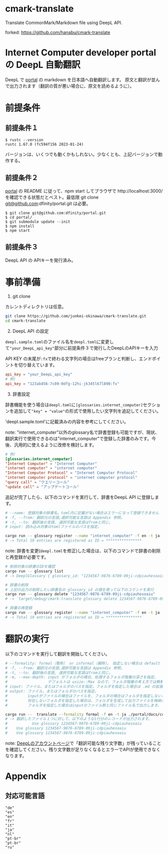 # cmark-translate

Translate CommonMark/Markdown file using DeepL API.

forked: https://github.com/hanabu/cmark-translate

# Internet Computer developer portal の DeepL 自動翻訳
DeepL で [portal](https://github.com/dfinity/portal) の markdown を日本語へ自動翻訳します。
原文と翻訳が並んで出力されます（翻訳の質が悪い場合に、原文を読めるように）。

# 前提条件
## 前提条件１
```
$ rustc --version
rustc 1.67.0 (fc594f156 2023-01-24)
```
バージョンは、いくつでも動くかもしれない。少なくとも、上記バージョンで動作する。

## 前提条件２
[portal](https://github.com/dfinity/portal) の README に従って、npm start してブラウザで http://localhost:3000/ を確認できる状態だとベスト。最低限 git clone git@github.com:dfinity/portal.git は必要。
```
$ git clone git@github.com:dfinity/portal.git
$ cd portal/
$ git submodule update --init
$ npm install
$ npm start
```

## 前提条件３
DeepL API の APIキーを発行済み。

# 事前準備
1. git clone

カレントディレクトリは任意。
```bash
git clone https://github.com/junkei-okinawa/cmark-translate.git
cd cmark-translate
```

2. DeepL API の設定

`deepl.sample.toml`のファイル名を`deepl.toml`に変更して`"your_DeepL_api_key"`部分に前提条件３で発行したDeepLのAPIキーを入力

API KEY の末尾が`:fx`で終わる文字列の場合はfreeプランと判断し、エンドポイントを切り替えています。

```toml
api_key = "your_DeepL_api_key"
# 例)
api_key = "123ab456-7c89-0dfg-12hi-jk345l67l890:fx"
```
3. 辞書設定

辞書機能を使う場合は`deepl.toml`に`[glossaries.internet_computer]`セクションを追加して`"key" = "value"`の形式で使用したい文字列を追記してください。

'deepl.sample.toml'に記載済みの内容を参考にしてください。

note: "internet_computer"以外のglossary名で辞書登録も可能ですが、現状、翻訳実行で使用できるのは"internet_computer"で登録した辞書のみです。今後、汎用的に使えるように改修を検討します。

```toml
# 例）
[glossaries.internet_computer]
"Internet Computer" = "Internet Computer"
"internet computer" = "internet computer"
"Internet Computer Protocol" = "Internet Computer Protocol"
"internet computer protocol" = "internet computer protocol"
"query call" = "クエリーコール"
"update call" = "アップデートコール"
```

追記が完了したら、以下のコマンドを実行して、辞書をDeepL API に登録します。

```bash
# --name: 登録対象の辞書名。toml内に記載がない場合はエラーになって登録できません
# -f, --from: 翻訳元の言語,選択可能な言語は Appendix 参照。
# -t, --to: 翻訳後の言語, 選択可能な言語はfromと同じ。
# input: 読み込み対象のtomlファイルのパスを指定。

cargo run -- glossary register --name "internet_computer" -f en -t ja ./deepl.toml
# -> Total 19 entries are registered as ID = ****************
```

note: 辞書を変更(`deepl.toml`を修正)した場合は、以下のコマンドで辞書の削除と再登録が必要です。

```bash
# 削除対象の辞書のIDを確認
cargo run -- glossary list
# -> DeeplGlossary { glossary_id: "1234567-9876-6789-09ji-cdpiauhesoaiu", name: "internet_computer", ready: true, source_lang: "en", target_lang: "ja", creation_time: "2023-08-17T05:57:06.339196Z", entry_count: 19 }

# 辞書の削除
# 上記の出力の削除したい辞書名の glossary_id の値を使って以下のコマンドを実行
cargo run -- glossary delete "1234567-9876-6789-09ji-cdpiauhesoaiu"
# -> `target/debug/cmark-translate glossary delete 1234567-9876-6789-09ji-cdpiauhesoaiu`

# 辞書の再登録
cargo run -- glossary register --name "internet_computer" -f en -t ja ./deepl.toml
# -> Total 19 entries are registered as ID = ****************
```

# 翻訳の実行
以下のコマンドを実行して翻訳を開始してください。


```bash
# --formality: formal（敬称） or informal（親称）。　指定しない場合は default が使用される
# -f, --from: 翻訳元の言語,選択可能な言語は Appendix 参照。
# -t, --to: 翻訳後の言語, 選択可能な言語はfromと同じ。
# -m, --max-depth: input がフォルダの場合、処理するフォルダ階層の深さを指定。
#                  デフォルトは usize::Max なので、フォルダ階層の考え方では無制限と同様の認識で良い。
# input: ファイル、またはフォルダのパスを指定。フォルダを指定した場合は .md の拡張子ファイルのみを翻訳対象とします。
# output: ファイル、またはフォルダのパスを指定。
#         inputがファイルの場合はファイルを、フォルダの場合はフォルダを指定しないとエラーで停止するします。
#         存在しないフォルダを指定した場合は、フォルダを生成して出力ファイルを格納します。
#         フォルダを指定した場合はinputのファイル群と同じファイル名で出力します。

cargo run --  translate --formality formal -f en -t ja ./portal/docs/concepts ./target/portal
# -> 翻訳したファイル１つに対して、以下のような1行分のレコードが出力されます。
# 　　　　　　Use glossary 1234567-9876-6789-09ji-cdpiauhesoaiu
#    Use glossary 1234567-9876-6789-09ji-cdpiauhesoaiu
#    Use glossary 1234567-9876-6789-09ji-cdpiauhesoaiu
```
note: [DeepLのアカウントページ](https://www.deepl.com/ja/account/usage)で「翻訳可能な残り文字数」が残っていることを確認してください。残り文字数が足りなくなるとエラーでAPIが使用できなくなります。

# Appendix
## 対応可能言語
```
"de"
"es"
"en"
"fr"
"it"
"ja"
"nl"
"pt-br"
"pt-br"
"ru"
```
